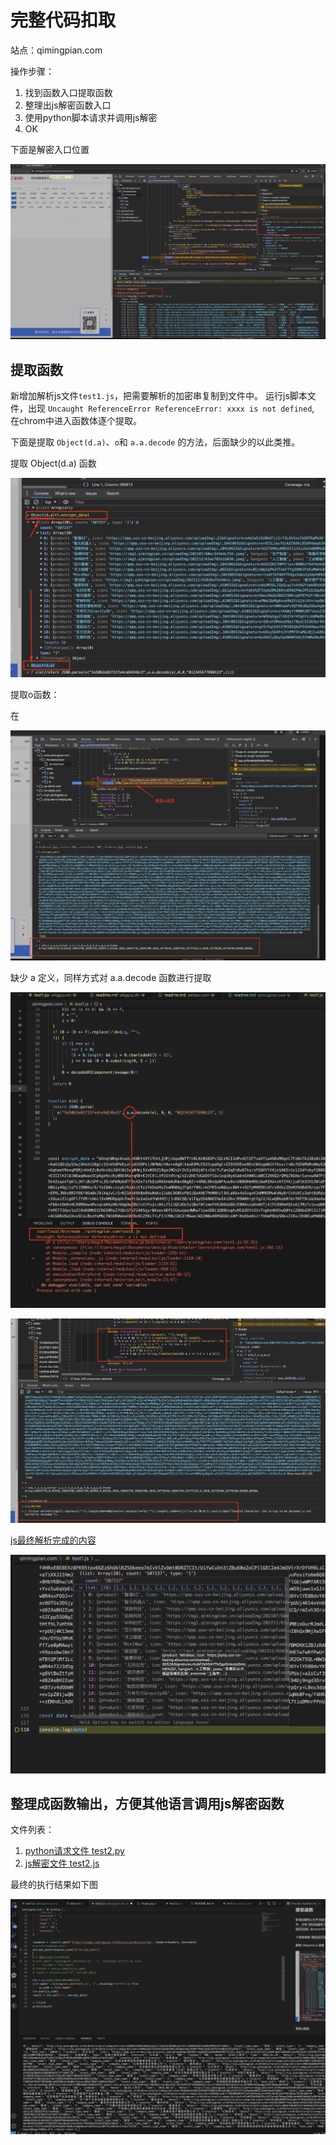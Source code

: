 # 完整代码扣取


站点：qimingpian.com

操作步骤： 
1. 找到函数入口提取函数 
2. 整理出js解密函数入口 
3. 使用python脚本请求并调用js解密 
4. OK


下面是解密入口位置

![alt text](image.png)


## 提取函数 

新增加解析js文件`test1.js`，把需要解析的加密串复制到文件中。
运行js脚本文件，出现 `Uncaught ReferenceError ReferenceError: xxxx is not defined`, 在chrom中进入函数体逐个提取。

下面是提取 `Object(d.a)`、`o`和 `a.a.decode` 的方法，后面缺少的以此类推。

提取 Object(d.a) 函数

![提取 Object(d.a) 函数](image-2.png)

提取o函数： 

在

![提取o函数](image-1.png)

缺少 a 定义，同样方式对 a.a.decode 函数进行提取

![缺少 a 定义](image-3.png)

![alt text](image-4.png)

[js最终解析完成的内容](./test1.js)

![finshed data](image-5.png)


## 整理成函数输出，方便其他语言调用js解密函数  

文件列表： 
1. [python请求文件 test2.py](test2.py) 
2. [js解密文件 test2.js](test2.js)

最终的执行结果如下图

![alt text](image-6.png)